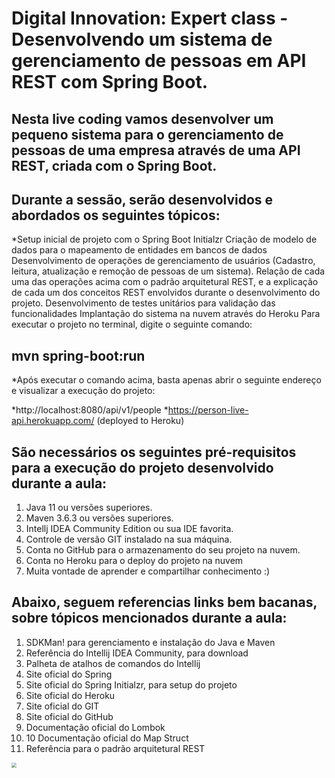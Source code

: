 # Digital Innovation: Expert class - Desenvolvendo um sistema de gerenciamento de pessoas em API REST com Spring Boot.
## Nesta live coding vamos desenvolver um pequeno sistema para o gerenciamento de pessoas de uma empresa através de uma API REST, criada com o Spring Boot.

## Durante a sessão, serão desenvolvidos e abordados os seguintes tópicos:

*Setup inicial de projeto com o Spring Boot Initialzr
Criação de modelo de dados para o mapeamento de entidades em bancos de dados
Desenvolvimento de operações de gerenciamento de usuários (Cadastro, leitura, atualização e remoção de pessoas de um sistema).
Relação de cada uma das operações acima com o padrão arquitetural REST, e a explicação de cada um dos conceitos REST envolvidos durante o desenvolvimento do projeto.
Desenvolvimento de testes unitários para validação das funcionalidades
Implantação do sistema na nuvem através do Heroku
Para executar o projeto no terminal, digite o seguinte comando:

## mvn spring-boot:run 
*Após executar o comando acima, basta apenas abrir o seguinte endereço e visualizar a execução do projeto:

*http://localhost:8080/api/v1/people
*https://person-live-api.herokuapp.com/ (deployed to Heroku)

## São necessários os seguintes pré-requisitos para a execução do projeto desenvolvido durante a aula:

1. Java 11 ou versões superiores.
2. Maven 3.6.3 ou versões superiores.
3. Intellj IDEA Community Edition ou sua IDE favorita.
4. Controle de versão GIT instalado na sua máquina.
5. Conta no GitHub para o armazenamento do seu projeto na nuvem.
6. Conta no Heroku para o deploy do projeto na nuvem
7. Muita vontade de aprender e compartilhar conhecimento :)

## Abaixo, seguem referencias links bem bacanas, sobre tópicos mencionados durante a aula:

 1. SDKMan! para gerenciamento e instalação do Java e Maven
 2. Referência do Intellij IDEA Community, para download
 3. Palheta de atalhos de comandos do Intellij
 4. Site oficial do Spring
 5. Site oficial do Spring Initialzr, para setup do projeto
 6. Site oficial do Heroku
 7. Site oficial do GIT
 8. Site oficial do GitHub
 9. Documentação oficial do Lombok
10. 10 Documentação oficial do Map Struct
11. Referência para o padrão arquitetural REST

  <img src="C:\Users\José Luiz\Pictures\H2_db.png" style="zoom:50%;" /> 

